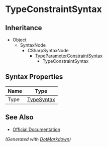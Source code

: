# TypeConstraintSyntax

## Inheritance

* Object
  * SyntaxNode
    * CSharpSyntaxNode
      * [TypeParameterConstraintSyntax](TypeParameterConstraintSyntax.md)
        * TypeConstraintSyntax

## Syntax Properties

| Name | Type                        |
| ---- | --------------------------- |
| Type | [TypeSyntax](TypeSyntax.md) |

## See Also

* [Official Documentation](https://docs.microsoft.com/en-us/dotnet/api/microsoft.codeanalysis.csharp.syntax.typeconstraintsyntax)


*\(Generated with [DotMarkdown](http://github.com/JosefPihrt/DotMarkdown)\)*